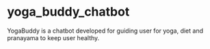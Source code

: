 # yoga_buddy_chatbot
YogaBuddy is a chatbot developed for guiding user for yoga, diet and pranayama to keep user healthy. 
